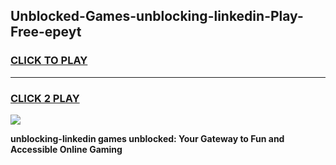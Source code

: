 
## Unblocked-Games-unblocking-linkedin-Play-Free-epeyt
<h3>
<a href="https://premium76.site?title=unblocking-linkedin&ref=10A">CLICK TO PLAY</a></h3>
<hr>

<h3>
<a href="https://premium76.site?title=unblocking-linkedin&ref=10A">CLICK 2 PLAY</a>
  
</h3>

<a href="https://premium76.site?title=unblocking-linkedin&ref=10A"><img src="https://clearcache.store/games.png"></a>


**unblocking-linkedin games unblocked: Your Gateway to Fun and Accessible Online Gaming**
